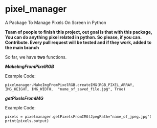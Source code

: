# pixel_manager
A Package To Manage Pixels On Screen in Python

**Team of people to finish this project, out goal is that with this package,
You can do anything pixel related in python. So please, if you can. Contribute. Every pull request will be tested and if they work, 
added to the main branch**

So far, we have **two** functions.

***MakeImgFromPixelRGB***

Example Code:
```
pixelmanager.MakeImgFromPixelRGB.createIMG(RGB_PIXEL_ARRAY, IMG_HEIGHT, IMG_WIDTH,  "name_of_saved_file.jpg", True)
```
***getPixelsFromIMG***

Example Code:
```
pixels = pixelmanager.getPixelsFromIMG(JpegPath="name_of_jpeg.jpg")
print(pixels.output)
```
